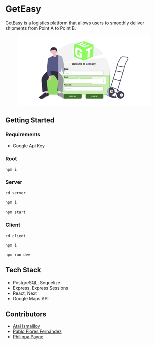 # GetEasy

GetEasy is a logistics platform that allows users to smoothly deliver shipments from Point A to Point B.

<figure>
    <img alt="get easy log in" width="1000vw" src="images/screenshot.png">
</figure>

## Getting Started

### Requirements

- Google Api Key

### Root

```
npm i
```

### Server

```
cd server
```

```
npm i
```

```
npm start
```

### Client
```
cd client
```

```
npm i
```

```
npm run dev
```


## Tech Stack

- PostgreSQL, Sequelize
- Express, Express Sessions
- React, Next
- Google Maps API

## Contributors

- [Atai Ismaiilov]('https://github.com/ismaiilov-atai/')
- [Pablo Flores Fernández]('https://github.com/flores5545/')
- [Philippa Payne]('https://github.com/P-C-R-P/')
